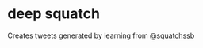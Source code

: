 # deep squatch

Creates tweets generated by learning from [@squatchssb](https://twitter.com/squatchssb)
